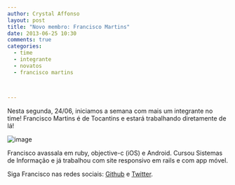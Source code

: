 ```yaml
---
author: Crystal Affonso
layout: post
title: "Novo membro: Francisco Martins"
date: 2013-06-25 10:30
comments: true
categories:
  - time
  - integrante
  - novatos
  - francisco martins



---
```


Nesta segunda, 24/06, iniciamos a semana com mais um integrante no time! Francisco Martins é de Tocantins e estará trabalhando diretamente de lá!

<!--more-->

![image](/blog/images/posts/2013-06-25/francisco.jpg)

Francisco avassala em ruby, objective-c (iOS) e Android. Cursou Sistemas de Informação e já trabalhou com site responsivo em rails e com app móvel.

Siga Francisco nas redes sociais: [Github](https://github.com/franciscomxs) e [Twitter](https://twitter.com/franciscomxs).
